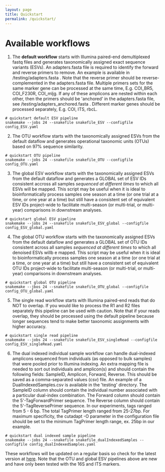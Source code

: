 ```yaml
---
layout: page
title: Quickstart
permalink: /quickstart/
---
```


<h1>Available workflows</h1>

1) The **default workflow** starts with Illumina paired-end demultiplexed fastq files and generates taxonomically assigned exact sequence variants (ESVs).  An adapters.fasta file is required to identify the forward and reverse primers to remove.  An example is available in /testing/adapters.fasta .  Note that the reverse primer should be reverse-complemented in the adapters.fasta file.  Multiple primers sets for the same marker gene can be processed at the same time, E.g. COI_BR5, COI_F230R, COI_mljg.  If any of these amplicons are nested within each other, then the primers should be 'anchored' in the adapters.fasta file, see /testing/adapters_anchored.fasta .  Different marker genes should be processed separately, E.g. COI, ITS, rbcL.

```linux
# quickstart default ESV pipeline
snakemake --jobs 24 --snakefile snakefile_ESV --configfile config_ESV.yaml
```

2) The OTU workflow starts with the taxonomically assigned ESVs from the default dataflow and generates operational taxonomic units (OTUs) based on 97% sequence similarity.

```linux
# quickstart OTU pipeline
snakemake --jobs 24 --snakefile snakefile_OTU --configfile config_OTU.yaml
```

3) The global ESV workflow starts with the taxonomically assigned ESVs from the default dataflow and generates a GLOBAL set of ESV IDs consistent accross all samples *sequenced at different times* to which all ESVs will be mapped. This script may be useful when it is ideal to bioinformatically process samples one season at a time (or one trial at a time, or one year at a time) but still have a consistent set of equivalent ESV IDs project-wide to facilitate multi-season (or multi-trial, or multi-year) comparisons in downstream analyses.

```linux
# quickstart global ESV pipeline
snakemake --jobs 24 --snakefile snakefile_ESV_global --configfile config_ESV_global.yaml
```

4) The global OTU workflow starts with the taxonomically assigned ESVs from the default dataflow and generates a GLOBAL set of OTU IDs consistent across all samples *sequenced at different times* to which all denoised ESVs willb e mapped.  This script may be useful when it is ideal to bioinformatically process samples one season at a time (or one trial at a time, or one year at a time) but still have a consistent set of equivalent OTU IDs project-wide to facilitate multi-season (or multi-trial, or multi-year) comparisons in downstream analyses.

```linux
# quickstart global OTU pipeline
snakemake --jbos 24 --snakefile snakefile_OTU_global --configfile config_OTU_global.yaml
```

5) The single read workflow starts with Illumina paired-end reads that do NOT to overlap.  If you would like to process the R1 and R2 files separately this pipeline can be used with caution.  Note that if your reads overlap, they should be processed using the default pipeline because longer sequences tend to make better taxonomic assignments with higher accuracy.

```linux
# quickstart single read pipeline
snakemake --jobs 24 --snakefile snakefile_ESV_singleRead --configfile config_ESV_singleRead.yaml
```

6) The dual indexed individual sample workflow can handle dual-indexed amplicons sequenced from individuals (as opposed to bulk samples) that were pooled prior to Illumina indexing.  An extra mapping file is needed to sort out individuals and amplicon(s) and should contain the following fields: SampleID, Amplicon, Forward, Reverse.  This should be saved as a comma-separated values (csv) file.  An example of a DualIndexedSamples.csv is available in the 'testing' directory.  The SampleID column should contain the individual number associated with a particular dual-index combination.  The Forward column should contain the 5'-TagForwardPrimer sequence.  The Reverse column should contain the 5'-TagReversePrimer sequence. In our experiments, tags ranged from 5 - 6 bp.  The total TagPrimer length ranged from 25-27bp.  For maximum specificity, the cutadapt -O parameter in the configuration file should be set to the minimum TagPrimer length range, ex. 25bp in our example.

```linux
# quickstart dual indexed sample pipeline
snakemake --jobs 24 --snakefile snakefile_dualIndexedSamples --configfile config_dualIndexedSamples.yaml
```

These workflows will be updated on a regular basis so check for the latest version at [here](https://github.com/terrimporter/MetaWorks/releases).  Note that the OTU and global ESV pipelines above are new and have only been tested with the 16S and ITS markers.